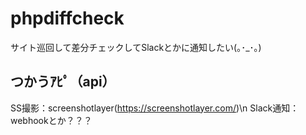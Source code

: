 # phpdiffcheck
サイト巡回して差分チェックしてSlackとかに通知したい(｡･_･｡)

## つかうｱﾋﾟ（api）
SS撮影：screenshotlayer(https://screenshotlayer.com/)\n
Slack通知：webhookとか？？？
